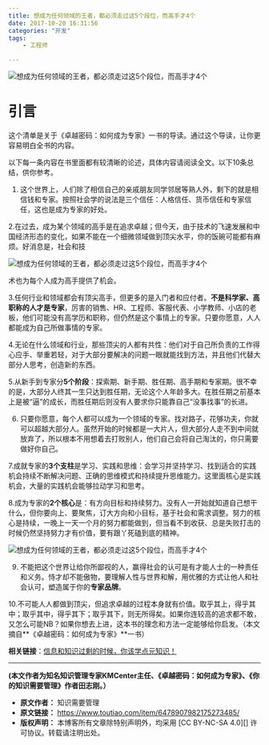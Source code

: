 ```yaml
---
title: 想成为任何领域的王者，都必须走过这5个段位，而高手才4个
date: 2017-10-20 16:31:56
categories: "开发"
tags:
	- 工程师

---
```


![想成为任何领域的王者，都必须走过这5个段位，而高手才4个][5_4]

# 引言 #

这个清单是关于《卓越密码：如何成为专家》一书的导读。通过这个导读，让你更容易明白全书的内容。

以下每一条内容在书里面都有较清晰的论述，具体内容请阅读全文。以下10条总结，供你参考。

1. 这个世界上，人们除了相信自己的亲戚朋友同学邻居等熟人外，剩下的就是相信钱和专家。按照社会学的说法是三个信任：人格信任、货币信任和专家信任，这也是成为专家的好处。

2.在过去，成为某个领域的高手是在追求卓越；但今天，由于技术的飞速发展和中国经济形态的变化，如果不能在一个细微领域做到顶尖水平，你的饭碗可能都有麻烦。好消息是，社会和技

![想成为任何领域的王者，都必须走过这5个段位，而高手才4个][5_4 1]

术也为每个人成为高手提供了机会。

3.任何行业和领域都会有顶尖高手，但更多的是入门者和应付者。**不是科学家、高职称的人才是专家**，厉害的销售、HR、工程师、客服代表、小学教师、小店的老板，他们可能没有高学历和职称，但仍然是这个事情上的专家。只要你愿意，人人都能成为自己所做事情的专家。

4.无论在什么领域和行业，那些顶尖的人都有共性：他们对于自己所负责的工作得心应手、举重若轻，对于大部分要解决的问题一眼就能找到方法，并且他们代替大部分人思考，创造新的东西。

5.从新手到专家分**5个阶段**：探索期、新手期、胜任期、高手期和专家期。很不幸的是，大部分人终其一生只达到胜任期，无论这个人年龄多大。在胜任期之前基本上是被“逼”的成长，而胜任期后则没有人要求你只能靠自己“没事找事”的长进。

6. 只要你愿意，每个人都可以成为一个领域的专家。找对路子，花够功夫，你就可以超越大部分人。虽然开始的时候都是一大片人，但大部分人走不到中间就放弃了，所以根本不用想着去打败别人，他们自己会将自己淘汰的，你只需要做好你自己。

7.成就专家的**3个支柱**是学习、实践和思维：会学习并坚持学习、找到适合的实践机会持续不断解决问题、正确的思维模式和持续提升思维能力。这里面核心是实践机会，大量的实践机会能够拉动学习和思考。

8.成为专家的**2个核心**是：有方向目标和持续努力。没有人一开始就知道自己想干什么，但你要向上、要聚焦，订大方向和小目标，基于社会和需求调整。努力的核心是持续，一晚上一天一个月的努力都能做到，但当看不到收获、总是失败打击的时候仍然坚持努力才有价值，要有跟丫死磕到底的精神。

![想成为任何领域的王者，都必须走过这5个段位，而高手才4个][5_4 2]

9. 不能把这个世界让给你所鄙视的人，赢得社会的认可是有才能人士的一种责任和义务。恃才却不能傲物，要理解人性与世界和解，用优雅的方式让他人和社会认可，塑造属于你的**专家品牌**。

10.不可能人人都做到顶尖，但追求卓越的过程本身就有价值。取乎其上，得乎其中；取乎其中，得乎其下；取乎其下，则无所得矣。如果你连较高的追求都不敢，又怎么可能NB？如果你想去上进，这本书的理念和方法一定能够给你启发。（本文摘自**《卓越密码：如何成为专家》**一书）

**相关链接**：[信息和知识过剩的时候，你该学点元知识！][Link 1]

--------------------

**(本文作者为知名知识管理专家KMCenter主任、《卓越密码：如何成为专家》、《你的知识需要管理》作者田志刚。）**


[5_4]: /pro/os/crawler/AJ3Y-EFQ3-Q63Q.jpg
[5_4 1]: /pro/os/crawler/63QA-VIIU-BFMU.jpg
[5_4 2]: /pro/os/crawler/AVYY-Q2EZ-RQVJ.jpg
[Link 1]: http://m.toutiao.com/i6395856673461764609/?group_id=6377576517812633857&amp;group_flags=0
 *  **原文作者：** 知识需要管理
 *  **原文链接：** https://www.toutiao.com/item/6478907982175273485/
 *  **版权声明：** 本博客所有文章除特别声明外，均采用 [CC BY-NC-SA 4.0][] 许可协议。转载请注明出处。